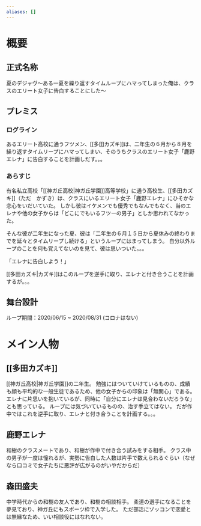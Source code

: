 ```yaml
---
aliases: []
---
```

# 概要
## 正式名称
夏のデジャヴ～ある一夏を繰り返すタイムループにハマってしまった俺は、クラスのエリート女子に告白することにした～
## プレミス
### ログライン
あるエリート高校に通うフツメン、[[多田カズキ]]は、二年生の６月から８月を繰り返すタイムリープにハマってしまい、そのうちクラスのエリート女子「鹿野エレナ」に告白することを計画しだす。。。
### あらすじ
有名私立高校「[[神ガ丘高校|神ガ丘学園]]高等学校」に通う高校生、[[多田カズキ]]（ただ　かずき）は、クラスにいるエリート女子「鹿野エレナ」にひそかな恋心をいだいていた。
しかし彼はイケメンでも優秀でもなんでもなく、当のエレナや他の女子からは「どこにでもいるフツーの男子」としか思われてなかった。

そんな彼が二年生になった夏、彼は「二年生の６月１５日から夏休みの終わりまでを延々とタイムリープし続ける」というループにはまってしまう。
自分以外ループのことを何も覚えてないのを見て、彼は思いついた。。。

「エレナに告白しよう！」

[[多田カズキ|カズキ]]はこのループを逆手に取り、エレナと付き合うことを計画するが。。。
## 舞台設計
ループ期間：2020/06/15 ~ 2020/08/31 (コロナはない)
# メイン人物
## [[多田カズキ]]
[[神ガ丘高校|神ガ丘学園]]の二年生。
勉強にはついていけているものの、成績も顔も平均的な一般生徒であるため、他の女子からの印象は「無関心」である。
エレナに片思いを抱いているが、同時に「自分にエレナは見合わないだろうな」とも思っている。
ループには気づいているものの、治す手立てはない。
だが作中ではこれを逆手に取り、エレナと付き合うことを計画する。。。

## 鹿野エレナ
和樹のクラスメートであり、和樹が作中で付き合う試みをする相手。
クラス中の男子が一度は憧れるが、実勢に告白した人数は片手で数えられるぐらい（なぜなら口コミで女子たちに悪評が広がるのがいやだからだ）

## 森田盛夫
中学時代からの和樹の友人であり、和樹の相談相手。
柔道の選手になることを夢見ており、神ガ丘にもスポーツ枠で入学した。
ただ部活にゾッコンで恋愛とは無縁なため、いい相談役にはなれない。

